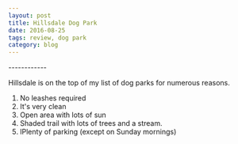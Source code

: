 ```yaml
---
layout: post
title: Hillsdale Dog Park
date: 2016-08-25
tags: review, dog park
category: blog
---
```


<title> {{ page.title }} </title>
------------

Hillsdale is on the top of my list of dog parks for numerous reasons.

1. No leashes required
2. It's very clean
3. Open area with lots of sun
4. Shaded trail with lots of trees and a stream.
5. lPlenty of parking (except on Sunday mornings)




